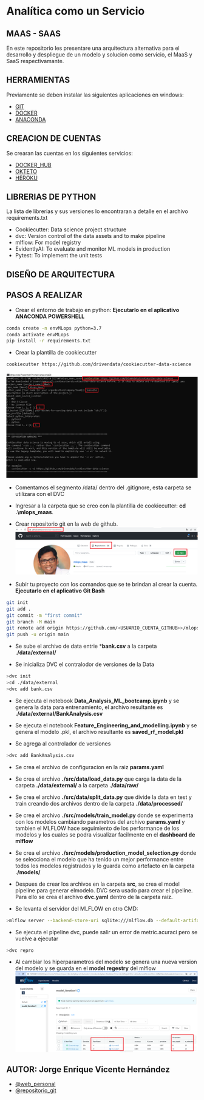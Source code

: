 # Analítica como un Servicio
## MAAS - SAAS

En este repositorio les presentare una arquitectura alternativa para el desarrollo y despliegue de un modelo y solucion como servicio, el MaaS y SaaS respectivamante.

## HERRAMIENTAS

Previamente se deben instalar las siguientes aplicaciones en windows:
- [GIT](https://git-scm.com/download/windows)
- [DOCKER](https://docs.docker.com/desktop/windows/install/)
- [ANACONDA](https://www.anaconda.com/products/individual)

## CREACION DE CUENTAS

Se crearan las cuentas en los siguientes servicios:
- [DOCKER_HUB](https://hub.docker.com/)
- [OKTETO](https://www.okteto.com/)
- [HEROKU](https://dashboard.heroku.com/login)

## LIBRERIAS DE PYTHON

La lista de librerias y sus versiones lo encontraran a detalle en el archivo requirements.txt
- Cookiecutter:  Data science project structure
- dvc: Version control of the data assets and to make pipeline
- mlflow: For model registry
- EvidentlyAI: To evaluate and monitor ML models in production
- Pytest: To implement the unit tests

## DISEÑO DE ARQUITECTURA

## PASOS A REALIZAR
- Crear el entorno de trabajo en python: **Ejecutarlo en el aplicativo ANACONDA POWERSHELL**
```bash
conda create -n envMLops python=3.7
conda activate envMLops
pip install -r requirements.txt
```

- Crear la plantilla de cookiecutter
```bash
cookiecutter https://github.com/drivendata/cookiecutter-data-science
```
![cookiecutter_config](/img_readme/cookiecutter.png?raw=true "Linea de Comandos")

- Comentamos el segmento /data/ dentro del .gitignore, esta carpeta se utilizara con el DVC

- Ingresar a la carpeta que se creo con la plantilla de cookiecutter:  **cd .\mlops_maas**.

- Crear repositorio git en la web de github.
![repositorio_git](/img_readme/repositoriogit.png?raw=true "repositorio git")

- Subir tu proyecto con los comandos que se te brindan al crear la cuenta. **Ejecutarlo en el aplicativo Git Bash**
```bash
git init
git add .
git commit -m "first commit"
git branch -M main
git remote add origin https://github.com/<USUARIO_CUENTA_GITHUB>>/mlops_maas.git
git push -u origin main
```

- Se sube el archivo de data entrie ***bank.csv** a la carpeta **./data/external/**

- Se inicializa DVC el contralodor de versiones de la Data
```bash
>dvc init
>cd ./data/external
>dvc add bank.csv
```

- Se ejecuta el notebook **Data_Analysis_ML_bootcamp.ipynb** y se genera la data para entrenamiento, el archivo resultante es **./data/external/BankAnalysis.csv**

- Se ejecuta el notebook **Feature_Engineering_and_modelling.ipynb** y se genera el modelo .pkl, el archivo resultante es **saved_rf_model.pkl**


- Se agrega al controlador de versiones
```bash
>dvc add BankAnalysis.csv
```

- Se crea el archivo de configuracion en la raiz **params.yaml**

- Se crea el archivo **./src/data/load_data.py** que carga la data de la carpeta **./data/external/** a la carpeta **./data/raw/**

- Se crea el archivo **./src/data/split_data.py** que divide la data en test y train creando dos archivos dentro de la carpeta **./data/processed/**

- Se crea el archivo **./src/models/train_model.py** donde se experimenta con los modelos cambiando parametros del archivo **params.yaml** y tambien el MLFLOW hace seguimiento de los performance de los modelos y los cuales se podra visualizar facilmente en el **dashboard de mlflow**

- Se crea el archivo **./src/models/production_model_selection.py** donde se selecciona el modelo que ha tenido un mejor performance entre todos los modelos registrados y lo guarda como artefacto en la carpeta **./models/** 

- Despues de crear los archivos en la carpeta **src**, se crea el model pipeline para generar elmodelo. DVC  sera usado para crear el pipeline. Para ello se crea el archivo **dvc.yaml** dentro de la carpeta raiz.

- Se levanta el servidor del MLFLOW en otro CMD:
```bash
>mlflow server --backend-store-uri sqlite:///mlflow.db --default-artifact-root ./artifacts --host 127.0.0.1 -p 5000
```

- Se ejecuta el pipeline dvc, puede salir un error de metric.acuraci pero se vuelve a ejecutar
```bash
>dvc repro
```

- Al cambiar los hiperparametros del modelo se genera una nueva version del modelo y se guarda en el **model regestry** del mlflow
![model_regestry_mlflow](/img_readme/model_regestry_mlflow.png?raw=true "model regestry mlflow")

## AUTOR: Jorge Enrique Vicente Hernández

- [@web_personal](http://joenvihe.herokuapp.com/)
- [@repositorio_git](https://github.com/joenvihe)